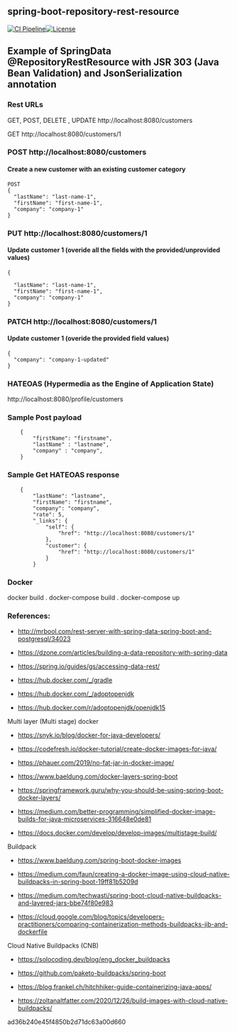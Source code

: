 ## spring-boot-repository-rest-resource

[![CI Pipeline](https://github.com/fdlessard/spring-boot-repository-rest-resource/actions/workflows/ci-pipeline.yml/badge.svg)](https://github.com/fdlessard/spring-boot-repository-rest-resource/actions/workflows/ci-pipeline.yml)[![License](http://img.shields.io/:license-mit-blue.svg)](https://github.com/fdlessard/spring-boot-repository-rest-resource/blob/master/LICENSE)

## Example of SpringData @RepositoryRestResource with JSR 303 (Java Bean Validation) and JsonSerialization annotation



### Rest URLs 

GET, POST, DELETE , UPDATE  http://localhost:8080/customers

GET http://localhost:8080/customers/1


### POST http://localhost:8080/customers

#### Create a new customer with an existing customer category

    POST
    {
      "lastName": "last-name-1",
      "firstName": "first-name-1",
      "company": "company-1"
    }  
    
 ### PUT http://localhost:8080/customers/1
   
 #### Update customer 1 (overide all the fields with the provided/unprovided values)
 
    {

      "lastName": "last-name-1",
      "firstName": "first-name-1",
      "company": "company-1"
    }


 ### PATCH http://localhost:8080/customers/1
   
 #### Update customer 1 (overide the provided field values)
 
    {
      "company": "company-1-updated"
    }

### HATEOAS (Hypermedia as the Engine of Application State)

http://localhost:8080/profile/customers

### Sample Post payload

        {
            "firstName": "firstname",
            "lastName" : "lastname",
            "company" : "company",
        }
        
### Sample Get HATEOAS response        

        {
            "lastName": "lastname",
            "firstName": "firstname",
            "company": "company",
            "rate": 5,
            "_links": {
                "self": {
                    "href": "http://localhost:8080/customers/1"
                },
                "customer": {
                    "href": "http://localhost:8080/customers/1"
                }
            }


### Docker

docker build .
docker-compose build .
docker-compose up


### References: 

 - http://mrbool.com/rest-server-with-spring-data-spring-boot-and-postgresql/34023
 - https://dzone.com/articles/building-a-data-repository-with-spring-data
 - https://spring.io/guides/gs/accessing-data-rest/


 - https://hub.docker.com/_/gradle
 - https://hub.docker.com/_/adoptopenjdk
 - https://hub.docker.com/r/adoptopenjdk/openjdk15


  Multi layer (Multi stage) docker

 - https://snyk.io/blog/docker-for-java-developers/
 - https://codefresh.io/docker-tutorial/create-docker-images-for-java/
 - https://phauer.com/2019/no-fat-jar-in-docker-image/
 - https://www.baeldung.com/docker-layers-spring-boot
 - https://springframework.guru/why-you-should-be-using-spring-boot-docker-layers/
 - https://medium.com/better-programming/simplified-docker-image-builds-for-java-microservices-316648e0de81

 - https://docs.docker.com/develop/develop-images/multistage-build/

 Buildpack

 - https://www.baeldung.com/spring-boot-docker-images
 - https://medium.com/faun/creating-a-docker-image-using-cloud-native-buildpacks-in-spring-boot-19ff81b5209d
 - https://medium.com/techwasti/spring-boot-cloud-native-buildpacks-and-layered-jars-bbe74f80e983

 - https://cloud.google.com/blog/topics/developers-practitioners/comparing-containerization-methods-buildpacks-jib-and-dockerfile


Cloud Native Buildpacks (CNB) 

 - https://solocoding.dev/blog/eng_docker_buildpacks
 - https://github.com/paketo-buildpacks/spring-boot

 - https://blog.frankel.ch/hitchhiker-guide-containerizing-java-apps/
 - https://zoltanaltfatter.com/2020/12/26/build-images-with-cloud-native-buildpacks/


ad36b240e45f4850b2d71dc63a00d660
